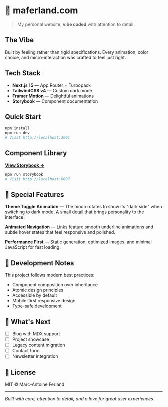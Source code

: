 # 🎨 maferland.com

> My personal website, **vibe coded** with attention to detail.

## The Vibe

Built by feeling rather than rigid specifications. Every animation, color choice, and micro-interaction was crafted to feel just right.

## Tech Stack

- **Next.js 15** — App Router + Turbopack
- **TailwindCSS v4** — Custom dark mode  
- **Framer Motion** — Delightful animations
- **Storybook** — Component documentation

## Quick Start

```bash
npm install
npm run dev
# Visit http://localhost:3001
```

## Component Library

**[View Storybook →](https://main--68a89824f9be1c1eb5ed584a.chromatic.com/)**

```bash
npm run storybook
# Visit http://localhost:6007
```

## 🌙 Special Features

**Theme Toggle Animation** — The moon rotates to show its "dark side" when switching to dark mode. A small detail that brings personality to the interface.

**Animated Navigation** — Links feature smooth underline animations and subtle hover states that feel responsive and polished.

**Performance First** — Static generation, optimized images, and minimal JavaScript for fast loading.

## 📝 Development Notes

This project follows modern best practices:
- Component composition over inheritance
- Atomic design principles
- Accessible by default
- Mobile-first responsive design
- Type-safe development

## 🔮 What's Next

- [ ] Blog with MDX support
- [ ] Project showcase
- [ ] Legacy content migration
- [ ] Contact form
- [ ] Newsletter integration

## 📄 License

MIT © Marc-Antoine Ferland

---

*Built with care, attention to detail, and a love for great user experiences.*
